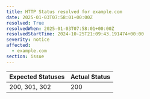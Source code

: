 ```yaml
---
title: HTTP Status resolved for example.com
date: 2025-01-03T07:58:01+00:00Z
resolved: True
resolvedWhen: 2025-01-03T07:58:01+00:00Z
resolvedStartTime: 2024-10-25T21:09:43.191474+00:00
severity: notice
affected:
  - example.com
section: issue
---
```


| Expected Statuses | Actual Status  |
|-------------------|----------------|
| 200, 301, 302 | 200 |
